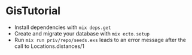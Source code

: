 # GisTutorial

  * Install dependencies with `mix deps.get`
  * Create and migrate your database with `mix ecto.setup`
  * Run `mix run priv/repo/seeds.exs` leads to an error message after the call to Locations.distances/1